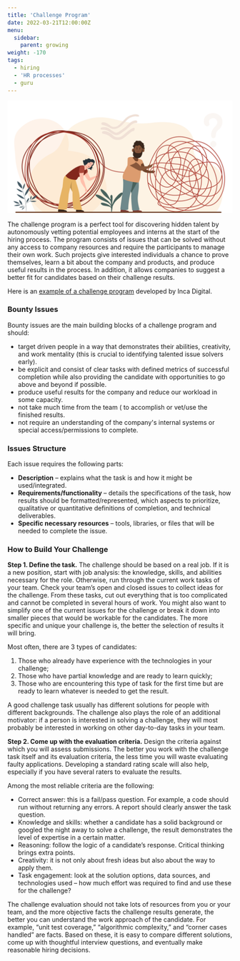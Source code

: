 ```yaml
---
title: 'Challenge Program'
date: 2022-03-21T12:00:00Z
menu:
  sidebar:
    parent: growing
weight: -170
tags:
  - hiring
  - 'HR processes'
  - guru
---
```


![Challenge](/img/growing/challenge.png)

The challenge program is a perfect tool for discovering hidden talent by autonomously vetting potential employees and interns at the start of the hiring process.  The program consists of issues that can be solved without any access to company resources and require the participants to manage their own work. Such projects give interested individuals a chance to prove themselves, learn a bit about the company and products, and produce useful results in the process. In addition, it allows companies to suggest a better fit for candidates based on their challenge results.

Here is an [example of a challenge program](https://github.com/inca-digital/challenge/issues) developed by Inca Digital.

### Bounty Issues

Bounty issues are the main building blocks of a challenge program and should:

* target driven people in a way that demonstrates their abilities, creativity, and work mentality (this is crucial to identifying talented issue solvers early).
* be explicit and  consist of clear tasks with defined metrics of successful completion while also providing the candidate with opportunities to go above and beyond if possible.
* produce useful results for the company and reduce our workload in some capacity.
* not take much time from the team ( to accomplish or vet/use the finished results.
* not require an understanding of the company's internal systems or special access/permissions to complete.

### Issues Structure

Each issue requires the following parts:

* **Description** – explains what the task is and how it might be used/integrated.
* **Requirements/functionality** – details the specifications of the task, how results should be formatted/represented, which aspects to prioritize, qualitative or quantitative definitions of completion, and technical deliverables.  
* **Specific necessary resources** – tools, libraries, or files that will be needed to complete the issue.

### How to Build Your Challenge

**Step 1. Define the task.**
The challenge should be based on a real job. If it is a new position, start with job analysis: the knowledge, skills, and abilities necessary for the role. Otherwise, run through the current work tasks of your team. Check your team’s open and closed issues to collect ideas for the challenge. From these tasks, cut out everything that is too complicated and cannot be completed in several hours of work. You might also want to simplify one of the current issues for the challenge or break it down into smaller pieces that would be workable for the candidates. The more specific and unique your challenge is, the better the selection of results it will bring.

Most often, there are 3 types of candidates:
1. Those who already have experience with the technologies in your challenge;
1. Those who have partial knowledge and are ready to learn quickly;
1. Those who are encountering this type of task for the first time but are ready to learn whatever is needed to get the result.

A good challenge task usually has different solutions for people with different backgrounds. The challenge also plays the role of an additional motivator: if a person is interested in solving a challenge, they will most probably be interested in working on other day-to-day tasks in your team.

**Step 2. Come up with the evaluation criteria.**
Design the criteria against which you will assess submissions. The better you work with the challenge task itself and its evaluation criteria, the less time you will waste evaluating faulty applications. Developing a standard rating scale will also help, especially if you have several raters to evaluate the results. 

Among the most reliable criteria are the following:
* Correct answer: this is a fail/pass question. For example, a code should run without returning any errors. A report should clearly answer the task question. 
* Knowledge and skills: whether a candidate has a solid background or googled the night away to solve a challenge, the result demonstrates the level of expertise in a certain matter.
* Reasoning: follow the logic of a candidate’s response. Critical thinking brings extra points.
* Creativity: it is not only about fresh ideas but also about the way to apply them.
* Task engagement: look at the solution options, data sources, and technologies used – how much effort was required to find and use these for the challenge?

The challenge evaluation should not take lots of resources from you or your team, and the more objective facts the challenge results generate, the better you can understand the work approach of the candidate. For example, “unit test coverage,” “algorithmic complexity,” and “corner cases handled” are facts. Based on these, it is easy to compare different solutions, come up with thoughtful interview questions, and eventually make reasonable hiring decisions. 
